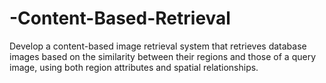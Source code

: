 # -Content-Based-Retrieval
Develop a content-based image retrieval system that retrieves database images based on the similarity between their regions and those of a query image, using both region attributes and spatial relationships.
